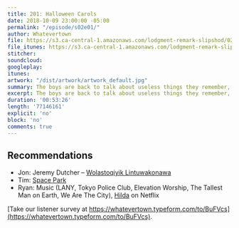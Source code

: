 ```yaml
---
title: 201: Halloween Carols
date: 2018-10-09 23:00:00 -05:00
permalink: "/episode/s02e01/"
author: Whatevertown
file: https://s3.ca-central-1.amazonaws.com/lodgment-remark-slipshod/0201.mp3
file_itunes: https://s3.ca-central-1.amazonaws.com/lodgment-remark-slipshod/0201.m4a
stitcher:
soundcloud:
googleplay:
itunes:
artwork: "/dist/artwork/artwork_default.jpg"
summary: The boys are back to talk about useless things they remember, seasonal memories, controlling the weather, and more.
excerpt: The boys are back to talk about useless things they remember, seasonal memories, controlling the weather, and more.
duration: '00:53:26'
length: '77146161'
explicit: 'no'
block: 'no'
comments: true
---
```


## Recommendations
- Jon: Jeremy Dutcher – [Wolastoqiyik Lintuwakonawa](https://open.spotify.com/album/568Hw1PX6K12BdqyFSBj1E?si=eJj2qBUsRHWmFbOQ6V1vXA)
- Tim: [Space Park](http://keymastergames.com/space-park/)
- Ryan: Music (LANY, Tokyo Police Club, Elevation Worship, The Tallest Man on Earth, We Are The City), [Hilda](https://www.youtube.com/watch?v=XCojP2Ubuto) on Netflix

[Take our listener survey at https://whatevertown.typeform.com/to/BuFVcs](https://whatevertown.typeform.com/to/BuFVcs).
